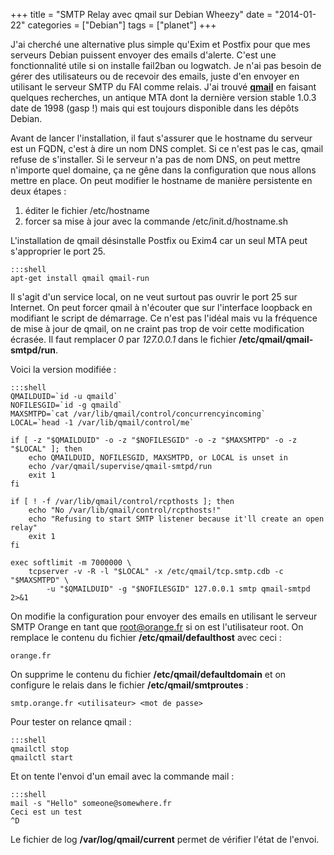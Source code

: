 +++
title = "SMTP Relay avec qmail sur Debian Wheezy"
date = "2014-01-22"
categories = ["Debian"]
tags = ["planet"]
+++

J'ai cherché une alternative plus simple qu'Exim et Postfix pour que mes
serveurs Debian puissent envoyer des emails d'alerte. C'est une fonctionnalité
utile si on installe fail2ban ou logwatch. Je n'ai pas besoin de gérer des
utilisateurs ou de recevoir des emails, juste d'en envoyer en utilisant le
serveur SMTP du FAI comme relais. J'ai trouvé
[**qmail**](http://en.wikipedia.org/wiki/Qmail) en faisant quelques recherches,
un antique MTA dont la dernière version stable 1.0.3 date de 1998 (gasp !) mais
qui est toujours disponible dans les dépôts Debian.

Avant de lancer l'installation, il faut s'assurer que le hostname du serveur
est un FQDN, c'est à dire un nom DNS complet. Si ce n'est pas le cas, qmail
refuse de s'installer.  Si le serveur n'a pas de nom DNS, on peut mettre
n'importe quel domaine, ça ne gêne dans la configuration que nous allons mettre
en place. On peut modifier le hostname de manière persistente en deux étapes :

1. éditer le fichier /etc/hostname
2. forcer sa mise à jour avec la commande /etc/init.d/hostname.sh

L'installation de qmail désinstalle Postfix ou Exim4 car un seul MTA peut
s'approprier le port 25.

    :::shell
    apt-get install qmail qmail-run

Il s'agit d'un service local, on ne veut surtout pas ouvrir le port 25 sur
Internet. On peut forcer qmail à n'écouter que sur l'interface loopback en
modifiant le script de démarrage. Ce n'est pas l'idéal mais vu la fréquence de
mise à jour de qmail, on ne craint pas trop de voir cette modification écrasée.
Il faut remplacer *0* par *127.0.0.1* dans le fichier
**/etc/qmail/qmail-smtpd/run**.

Voici la version modifiée :

    :::shell
    QMAILDUID=`id -u qmaild`
    NOFILESGID=`id -g qmaild`
    MAXSMTPD=`cat /var/lib/qmail/control/concurrencyincoming`
    LOCAL=`head -1 /var/lib/qmail/control/me`

    if [ -z "$QMAILDUID" -o -z "$NOFILESGID" -o -z "$MAXSMTPD" -o -z "$LOCAL" ]; then
        echo QMAILDUID, NOFILESGID, MAXSMTPD, or LOCAL is unset in
        echo /var/qmail/supervise/qmail-smtpd/run
        exit 1
    fi

    if [ ! -f /var/lib/qmail/control/rcpthosts ]; then
        echo "No /var/lib/qmail/control/rcpthosts!"
        echo "Refusing to start SMTP listener because it'll create an open relay"
        exit 1
    fi

    exec softlimit -m 7000000 \
        tcpserver -v -R -l "$LOCAL" -x /etc/qmail/tcp.smtp.cdb -c "$MAXSMTPD" \
            -u "$QMAILDUID" -g "$NOFILESGID" 127.0.0.1 smtp qmail-smtpd 2>&1

On modifie la configuration pour envoyer des emails en utilisant le serveur
SMTP Orange en tant que root@orange.fr si on est l'utilisateur root. On
remplace le contenu du fichier **/etc/qmail/defaulthost** avec ceci :

    orange.fr

On supprime le contenu du fichier **/etc/qmail/defaultdomain** et on configure
le relais dans le fichier **/etc/qmail/smtproutes** :

    smtp.orange.fr <utilisateur> <mot de passe>

Pour tester on relance qmail :

    :::shell
    qmailctl stop
    qmailctl start

Et on tente l'envoi d'un email avec la commande mail :

    :::shell
    mail -s "Hello" someone@somewhere.fr
    Ceci est un test
    ^D

Le fichier de log **/var/log/qmail/current** permet de vérifier l'état de l'envoi.
